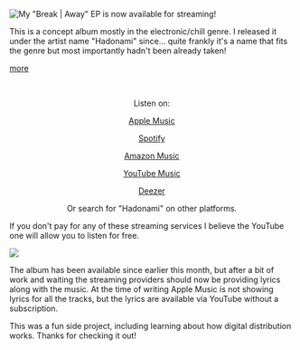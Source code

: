 
<!-- Copyright 2024 Phil Thompson. All Rights Reserved.  As noted in the License section of this repository's readme.md file, this file and its corresponding public HTML file, and all other articles, article files, and images, are distributed under traditional copyright.  The repository source code and other files are distributed under the MIT license. -->

[//]: # (gen-title: My Electronic/Chill Album "Break | Away")

[//]: # (gen-title-url: My-Electronic-Chill-Album-Break-Away)

[//]: # (gen-keywords: music, streaming, album, ep, release, apple music, spotify, amazon music, youtube, deezer)

[//]: # (gen-description: Links for listening to my new EP "Break | Away".)

[//]: # (gen-meta-end)

<a href="${THIS_ARTICLE}"><img style="float: left" class="width-resp-50-100" src="${SITE_ROOT_REL}/s/img/2024/break-away-album-art-sm.jpg"/></a> My "Break | Away" EP is now available for streaming!

This is a concept album mostly in the electronic/chill genre.  I released it under the artist name "Hadonami" since... quite frankly it's a name that fits the genre but most importantly hadn't been already taken!

[more](more://)

<p style="clear:both">&nbsp;</p>


<div style="text-align:center">
<p>Listen on:</p>
<p><a target="_blank" href="https://music.apple.com/us/album/break-away-ep/1756326001">Apple Music</a></p>
<p><a target="_blank" href="https://open.spotify.com/album/4RKFSxDJvs9pkRywd2FrZ6?si=-b4MFfO4QvaGKqJ4uN0UMg">Spotify</a></p>
<p><a target="_blank" href="https://music.amazon.com/albums/B0D94RGB42">Amazon Music</a></p>
<p><a target="_blank" href="https://music.youtube.com/playlist?list=OLAK5uy_k5h1XLTJtPqql9pCNn2KI6kThT-CIJXMg">YouTube Music</a></p>
<p><a target="_blank" href="https://deezer.page.link/htZKr4JAQj7oawbw7">Deezer</a></p>
<p>Or search for "Hadonami" on other platforms.</p>
</div>

If you don't pay for any of these streaming services I believe the YouTube one will allow you to listen for free.

<img class="width-100 center-block" src="${SITE_ROOT_REL}/s/img/2024/break-away-album-art.jpg"/>

The album has been available since earlier this month, but after a bit of work and waiting the streaming providers should now be providing lyrics along with the music.  At the time of writing Apple Music is not showing lyrics for all the tracks, but
the lyrics are available via YouTube without a subscription.

This was a fun side project, including learning about how digital distribution works.  Thanks for checking it out!

